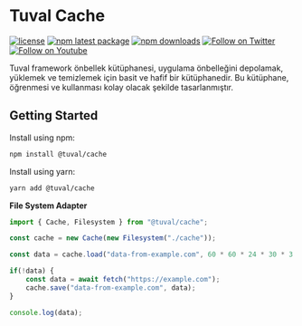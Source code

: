 # Tuval Cache


[![license](https://img.shields.io/badge/license-MIT-blue.svg)](https://github.com/tuvalframework/cache/blob/main/LICENSE)
[![npm latest package](https://img.shields.io/npm/v/@tuval/database/latest.svg)](https://www.npmjs.com/package/@tuval/cache)
[![npm downloads](https://img.shields.io/npm/dm/@tuval/cache.svg)](https://www.npmjs.com/package/@tuval/cache)
[![Follow on Twitter](https://img.shields.io/twitter/follow/tuvalframework.svg?label=follow+tuvalframework)](https://twitter.com/tuvalframework)
[![Follow on Youtube](https://img.shields.io/youtube/channel/views/UCIvOMAYBuLllvPIJp0o-opQ?style=social)](https://www.youtube.com/channel/UCIvOMAYBuLllvPIJp0o-opQ)


Tuval framework önbellek kütüphanesi, uygulama önbelleğini depolamak, yüklemek ve temizlemek için basit ve hafif bir kütüphanedir. Bu kütüphane, öğrenmesi ve kullanması kolay olacak şekilde tasarlanmıştır.


## Getting Started

Install using npm:
```bash
npm install @tuval/cache
```
Install using yarn:
```bash
yarn add @tuval/cache
```

**File System Adapter**

```typescript
import { Cache, Filesystem } from "@tuval/cache";

const cache = new Cache(new Filesystem("./cache"));

const data = cache.load("data-from-example.com", 60 * 60 * 24 * 30 * 3 /* 3 months */);

if(!data) {
    const data = await fetch("https://example.com");
    cache.save("data-from-example.com", data);
}

console.log(data);
```

